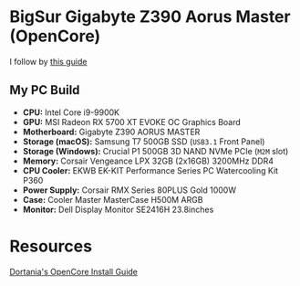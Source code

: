 # BigSur Gigabyte Z390 Aorus Master (OpenCore)

I follow by [this guide](https://www.insanelymac.com/forum/topic/340936-audiogods-aorus-z390-master-patched-dsdt-efi-for-catalina-mini-guide-and-discussion/ ) 

## My PC Build

* **CPU:** Intel Core i9-9900K
* **GPU:** MSI Radeon RX 5700 XT EVOKE OC Graphics Board
* **Motherboard:** Gigabyte Z390 AORUS MASTER
* **Storage (macOS):** Samsung T7 500GB SSD (`USB3.1` Front Panel)
* **Storage (Windows):** Crucial P1 500GB 3D NAND NVMe PCIe (`M2M` slot)
* **Memory:** Corsair Vengeance LPX 32GB (2x16GB) 3200MHz DDR4
* **CPU Cooler:** EKWB EK-KIT Performance Series PC Watercooling Kit P360
* **Power Supply:** Corsair RMX Series 80PLUS Gold 1000W
* **Case:** Cooler Master MasterCase H500M ARGB
* **Monitor:** Dell Display Monitor SE2416H 23.8inches

# Resources

[Dortania's OpenCore Install Guide](https://dortania.github.io/OpenCore-Install-Guide/)


